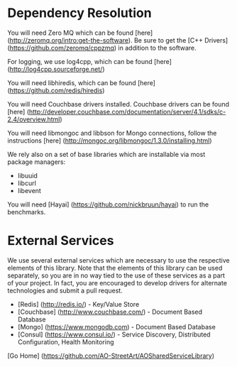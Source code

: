 # Dependency Resolution

You will need Zero MQ which can be found [here] (http://zeromq.org/intro:get-the-software). Be sure to get the [C++ Drivers] (https://github.com/zeromq/cppzmq) in addition to the software.

For logging, we use log4cpp, which can be found [here] (http://log4cpp.sourceforge.net/)

You will need libhiredis, which can be found [here] (https://github.com/redis/hiredis)

You will need Couchbase drivers installed.  Couchbase drivers can be found [here] (http://developer.couchbase.com/documentation/server/4.1/sdks/c-2.4/overview.html)

You will need libmongoc and libbson for Mongo connections, follow the instructions [here] (http://mongoc.org/libmongoc/1.3.0/installing.html)

We rely also on a set of base libraries which are installable via most package managers:
* libuuid
* libcurl
* libevent

You will need [Hayai] (https://github.com/nickbruun/hayai) to run the benchmarks.

# External Services

We use several external services which are necessary to use the respective elements of this library.  Note that the elements of this library can be used separately, so you are in no way tied to the use of these services as a part of your project.  In fact, you are encouraged to develop drivers for alternate technologies and submit a pull request.

* [Redis] (http://redis.io/) - Key/Value Store
* [Couchbase] (http://www.couchbase.com/) - Document Based Database
* [Mongo] (https://www.mongodb.com) - Document Based Database
* [Consul] (https://www.consul.io/) - Service Discovery, Distributed Configuration, Health Monitoring


[Go Home] (https://github.com/AO-StreetArt/AOSharedServiceLibrary)
